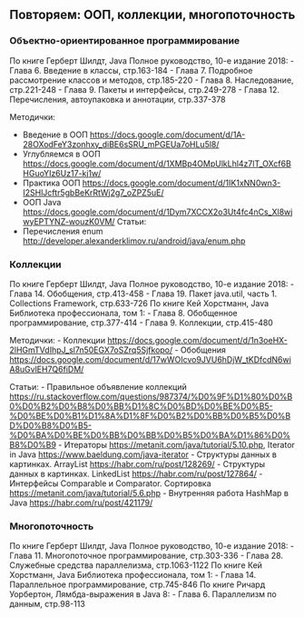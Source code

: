 ## Повторяем: ООП, коллекции, многопоточность

### Объектно-ориентированное программирование

По книге Герберт Шилдт, Java Полное руководство, 10-е издание 2018:
    - Глава 6. Введение в классы, стр.163-184
    - Глава 7. Подробное рассмотрение классов и методов, стр.185-220
    - Глава 8. Наследование, стр.221-248
    - Глава 9. Пакеты и интерфейсы, стр.249-278
    - Глава 12. Перечисления, автоупаковка и аннотации, стр.337-378

Методички:
- Введение в ООП https://docs.google.com/document/d/1A-28OXodFeY3zonhxy_diBE6sSRU_mPGEUa7oHLu5l8/
- Углубляемся в ООП https://docs.google.com/document/d/1XMBp4OMpUlkLhl4z7lT_OXcf6BHGuoYIz6Uz17-kj1w/
- Практика ООП https://docs.google.com/document/d/1IK1xNN0wn3-I2SHlJcftr5gbBeKrRtWj2g7_oZPZ5uE/
- ООП Java https://docs.google.com/document/d/1Dym7XCCX2o3Ut4fc4nCs_Xl8wjwyEPTYNZ-wouzK0VM/
Статьи:
- Перечисления enum http://developer.alexanderklimov.ru/android/java/enum.php

### Коллекции

По книге Герберт Шилдт, Java Полное руководство, 10-е издание 2018:
    - Глава 14. Обобщения, стр.413-458
    - Глава 19. Пакет java.util, часть 1. Collections Framework, стр.633-726
По книге Кей Хорстманн, Java Библиотека профессионала, том 1:
    - Глава 8. Обобщенное программирование, стр.377-414
    - Глава 9. Коллекции, стр.415-480

Методички:
    - Коллекции https://docs.google.com/document/d/1n3oeHX-2lHGmTVdIhpJ_sl7n50EGX7oSZrq5Sjfkopo/
    - Обобщения https://docs.google.com/document/d/17wWOIcvo9JVU6hDjW_tKDfcdN6wiA8uGvlEH7Q6fiDM/

Статьи:
    - Правильное объявление коллекций https://ru.stackoverflow.com/questions/987374/%D0%9F%D1%80%D0%B0%D0%B2%D0%B8%D0%BB%D1%8C%D0%BD%D0%BE%D0%B5-%D0%BE%D0%B1%D1%8A%D1%8F%D0%B2%D0%BB%D0%B5%D0%BD%D0%B8%D0%B5-%D0%BA%D0%BE%D0%BB%D0%BB%D0%B5%D0%BA%D1%86%D0%B8%D0%B9
    - Итераторы https://metanit.com/java/tutorial/5.10.php, Iterator in Java https://www.baeldung.com/java-iterator
    - Структуры данных в картинках. ArrayList https://habr.com/ru/post/128269/
    - Структуры данных в картинках. LinkedList https://habr.com/ru/post/127864/
    - Интерфейсы Comparable и Comparator. Сортировка https://metanit.com/java/tutorial/5.6.php
    - Внутренняя работа HashMap в Java https://habr.com/ru/post/421179/

### Многопоточность

По книге Герберт Шилдт, Java Полное руководство, 10-е издание 2018:
    - Глава 11. Многопоточное программирование, стр.303-336
    - Глава 28. Служебные средства параллелизма, стр.1063-1122
По книге Кей Хорстманн, Java Библиотека профессионала, том 1:
    - Глава 14. Параллельное программирование, стр.745-846
По книге Ричард Уорбертон, Лямбда-выражения в Java 8:
    - Глава 6. Параллелизм по данным, стр.98-113